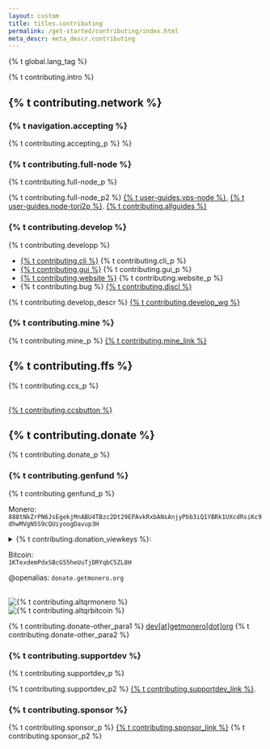 ```yaml
---
layout: custom
title: titles.contributing
permalink: /get-started/contributing/index.html
meta_descr: meta_descr.contributing
---
```

{% t global.lang_tag %}
<div class="text-center container description">
    <p>{% t contributing.intro %}</p>
</div>
<div class="contribute">
    <section class="container">
        <div class="row">         
            <!-- full block-->
            <div class="full col-lg-12 col-md-12 col-sm-12 col-xs-12">
                <div class="info-block text-adapt">
                    <div class="row center-xs">
                        <div class="col">
                            <h2>{% t contributing.network %}</h2>
                        </div>
                    </div>
                    <div class="row start-xs">
                        <h3>{% t navigation.accepting %}</h3>
                        <p>{% t contributing.accepting_p %} %}</p>
                        <h3>{% t contributing.full-node %}</h3>
                        <p>{% t contributing.full-node_p %}</p>
                        <p>{% t contributing.full-node_p2 %} <a href="{{ site.baseurl }}/resources/user-guides/vps_run_node.html">{% t user-guides.vps-node %}</a>, <a href="https://docs.getmonero.org/running-node/monerod-tori2p">{% t user-guides.node-tori2p %}</a>. <a href="{{ site.baseurl }}/resources/user-guides/">{% t contributing.allguides %}</a></p>
                        <h3>{% t contributing.develop %}</h3>
                        <p>{% t contributing.developp %}</p>
                            <ul class="logo">
                                <li><a href="https://github.com/monero-project/monero">{% t contributing.cli %}</a> {% t contributing.cli_p %}</li>
                                <li><a href="https://github.com/monero-project/monero-gui">{% t contributing.gui %}</a> {% t contributing.gui_p %}</li>
                                <li><a href="https://github.com/monero-project/monero-site">{% t contributing.website %}</a> {% t contributing.website_p %}</li>
                                <li>{% t contributing.bug %} <a href="https://github.com/monero-project/meta/blob/master/VULNERABILITY_RESPONSE_PROCESS.md">{% t contributing.discl %}</a></li>
                            </ul>
                        <p>{% t contributing.develop_descr %} <a href="{{ site.baseurl }}/community/workgroups/">{% t contributing.develop_wg %}</a></p>
                        <h3>{% t contributing.mine %}</h3>
                        <p>{% t contributing.mine_p %} <a href="{{ site.baseurl }}/get-started/mining/">{% t contributing.mine_link %}</a></p>
                    </div>
                </div>
            </div>
            <!-- end full block-->
            <!-- full block-->
            <div class="full col-lg-12 col-md-12 col-sm-12 col-xs-12">
                <div class="info-block text-adapt">
                    <div class="row center-xs">
                        <div class="col">
                            <h2>{% t contributing.ffs %}</h2>
                        </div>
                    </div>
                    <div class="row start-xs">
                        <p>{% t contributing.ccs_p %}</p>
                    </div><br>
                    <div class="row center-xs">
                        <a class="btn-link btn-auto btn-primary" href="https://ccs.getmonero.org">{% t contributing.ccsbutton %}</a>
                    </div>
                </div>
            </div>
            <!-- end full block-->
            <!-- full block-->
            <div id="donate" class="full col-lg-12 col-md-12 col-sm-12 col-xs-12">
                <div class="info-block text-adapt">
                    <div class="row center-xs">
                        <div class="col">
                            <h2>{% t contributing.donate %}</h2>
                        </div>
                    </div>
                    <div class="row start-xs">
                        <p>{% t contributing.donate_p %}</p>
                    </div>
                    <div class="row start-xs">
                        <div class="col-xs-12">
                            <h3>{% t contributing.genfund %}</h3>
                            <p>{% t contributing.genfund_p %}</p>
                            <p>Monero:<br><code class="donation-field">888tNkZrPN6JsEgekjMnABU4TBzc2Dt29EPAvkRxbANsAnjyPbb3iQ1YBRk1UXcdRsiKc9dhwMVgN5S9cQUiyoogDavup3H</code></p>
                            <details>
                                <summary>{% t contributing.donation_viewkeys %}:</summary>
                                <ul>
                                    <li>{% t contributing.primary_address %}: <code class="donation-field">44AFFq5kSiGBoZ4NMDwYtN18obc8AemS33DBLWs3H7otXft3XjrpDtQGv7SqSsaBYBb98uNbr2VBBEt7f2wfn3RVGQBEP3A</code></li>
                                    <li>{% t moneropedia.entries.viewkey %}: <code class="donation-field">f359631075708155cc3d92a32b75a7d02a5dcf27756707b47a2b31b21c389501</code></li>
                                </ul>
                            </details>
                            <p>Bitcoin:<br><code class="donation-field">1KTexdemPdxSBcG55heUuTjDRYqbC5ZL8H</code></p>
                            <p>@openalias: <code class="donation-field">donate.getmonero.org</code></p>
                        </div>
                    </div><br>
                    <div class="row center-xs">
                        <div class="col-lg-6">
                            <img class="qr" src="/img/donate-monero.png" alt="{% t contributing.altqrmonero %}"/>
                        </div>
                        <div class="col-lg-6">
                            <img class="qr" src="/img/donate-bitcoin.png" alt="{% t contributing.altqrbitcoin %}"/>
                        </div>
                    </div>
                    <div class="row start-xs">
                       <div class="col-xs-12">
                            <p>{% t contributing.donate-other_para1 %} <a href="mailto:dev@getmonero.org">dev[at]getmonero[dot]org</a> {% t contributing.donate-other_para2 %}</p>
                       </div>
                    </div>
                    <div class="row start-xs">
                        <div class="col-xs-12">
                            <h3>{% t contributing.supportdev %}</h3>
                            <p>{% t contributing.supportdev_p %}</p>
                            <p>{% t contributing.supportdev_p2 %} <a href="https://www.openhub.net/p/monero/contributors/summary">{% t contributing.supportdev_link %}</a>.</p>
                        </div>
                    </div>
                    <div class="row start-xs">
                        <div class="col-xs-12">
                            <h3>{% t contributing.sponsor %}</h3>
                            <p>{% t contributing.sponsor_p %} <a href="{{ site.baseurl }}/community/sponsorships/">{% t contributing.sponsor_link %}</a> {% t contributing.sponsor_p2 %}</p>
                        </div>
                    </div>
                </div>
            </div>
            <!-- full block-->    
        </div>
    </section>
</div>
